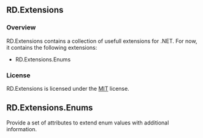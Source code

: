 ## RD.Extensions

### Overview

RD.Extensions contains a collection of usefull extensions for .NET.
For now, it contains the following extensions:
- RD.Extensions.Enums

### License
RD.Extensions is licensed under the [MIT](https://github.com/reneduesmann/RD.Extensions/blob/master/LICENSE) license.

## RD.Extensions.Enums
Provide a set of attributes to extend enum values with additional information.
